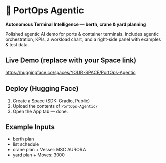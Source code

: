 
# 🚢 PortOps Agentic
**Autonomous Terminal Intelligence — berth, crane & yard planning**

Polished agentic AI demo for ports & container terminals. Includes agentic orchestration, KPIs, a workload chart, and a right-side panel with examples & test data.

## Live Demo (replace with your Space link)
https://huggingface.co/spaces/YOUR-SPACE/PortOps-Agentic

## Deploy (Hugging Face)
1. Create a Space (SDK: Gradio, Public)
2. Upload the contents of `PortOps-Agentic/`
3. Open the App tab — done.

## Example Inputs
- berth plan
- list schedule
- crane plan + Vessel: MSC AURORA
- yard plan + Moves: 3000
